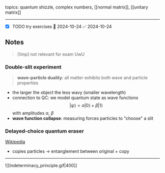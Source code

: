 topics: quantum shizzle, complex numbers, [[normal matrix]], [[unitary matrix]]

---

- [x] TODO try exercises 📅 2024-10-24 ✅ 2024-10-24
## Notes

>[!imp] not relevant for exam UwU

### Double-slit experiment

> **wave-particle duality**: all matter exhibits both wave and particle properties

- the larger the object the less wavy (smaller wavelength)
- connection to QC: we model quantum state as wave functions $$\vert\psi\rangle = \alpha \vert 0\rangle  + \beta \vert 1\rangle $$with amplitudes $\alpha$, $\beta$
- **wave function collapse**: measuring forces particles to "choose" a slit

### Delayed-choice quantum eraser

[Wikipedia](https://en.wikipedia.org/wiki/Delayed-choice_quantum_eraser#The_experiment_of_Kim_et_al._(1999))

- copies particles -> entanglement between original + copy


----


![[Indeterminacy_principle.gif|400]]

